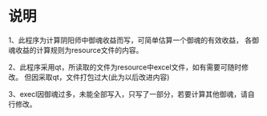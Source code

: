 # 说明

1、此程序为计算阴阳师中御魂收益而写，可简单估算一个御魂的有效收益，
各御魂收益的计算规则为resource文件的内容。

2、此程序采用qt，所读取的文件为resource中excel文件，如有需要可随时修改。
但因采取qt，文件打包过大(此为以后改进内容)

3、execl因御魂过多，未能全部写入，只写了一部分，若要计算其他御魂，请自行修改。